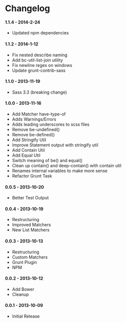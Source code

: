 # Changelog

#### 1.1.4 - 2014-2-24

- Updated npm dependencies

#### 1.1.2 - 2014-1-12

- Fix nested describe naming
- Add bc-util-list-join utility
- Fix newline regex on windows
- Update grunt-contrib-sass

#### 1.1.0 - 2013-11-19

- Sass 3.3 (breaking change)

#### 1.0.0 - 2013-11-16

- Add Matcher have-type-of
- Adds Warnings/Errors
- Adds leading underscores to scss files
- Remove be-undefined()
- Remove be-defined()
- Add Stringify Util
- Improve Statement output with stringify util
- Add Contain Util
- Add Equal Util
- Switch meaning of be() and equal()
- Clean up contain() and deep-contain() with contain util
- Renames internal variables to make more sense
- Refactor Grunt Task

#### 0.0.5 - 2013-10-20

- Better Test Output

#### 0.0.4 - 2013-10-19

- Restructuring
- Improved Matchers
- New List Matchers

#### 0.0.3 - 2013-10-13

- Restructuring
- Custom Matchers
- Grunt Plugin
- NPM

#### 0.0.2 - 2013-10-12

- Add Bower
- Cleanup

#### 0.0.1 - 2013-10-09

- Initial Release
